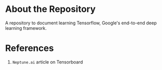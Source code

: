 # About the Repository

A repository to document learning Tensorflow, Google's end-to-end deep learning framework.

# References

1. `Neptune.ai` article on Tensorboard
